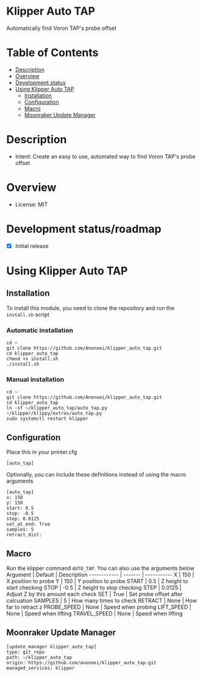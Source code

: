 # Klipper Auto TAP
 Automatically find Voron TAP's probe offset

# Table of Contents
 - [Description](https://github.com/anonoei/klipper_auto_tap#description)
 - [Overview](https://github.com/anonoei/klipper_auto_tap#overview)
 - [Development status](https://github.com/anonoei/klipper_auto_tap#development-statusroadmap)
 - [Using Klipper Auto TAP](https://github.com/anonoei/klipper_auto_tap#using-klipper-auto-tap)
   - [Installation](https://github.com/anonoei/klipper_auto_tap#installation)
   - [Configuration](https://github.com/anonoei/klipper_auto_tap#configuration)
   - [Macro](https://github.com/anonoei/klipper_auto_tap#macro)
   - [Moonraker Update Manager](https://github.com/anonoei/klipper_auto_tap#moonraker-update-manager)

# Description
 - Intent: Create an easy to use, automated way to find Voron TAP's probe offset

# Overview
 - License: MIT

# Development status/roadmap
 - [X] Initial release

# Using Klipper Auto TAP
## Installation
To install this module, you need to clone the repository and run the `install.sh` script
### Automatic installation
```
cd ~
git clone https://github.com/Anonoei/klipper_auto_tap.git
cd klipper_auto_tap
chmod +x install.sh
./install.sh
```
### Manual installation
```
cd ~
git clone https://github.com/Anonoei/klipper_auto_tap.git
cd klipper_auto_tap
ln -sf ~/klipper_auto_tap/auto_tap.py ~/klipper/klippy/extras/auto_tap.py
sudo systemctl restart klipper
```

## Configuration
Place this in your printer.cfg
```
[auto_tap]
```
Optionally, you can include these definitions instead of using the macro arguments
```
[auto_tap]
x: 150
y: 150
start: 0.5
stop: -0.5
step: 0.0125
set_at_end: True
samples: 5
retract_dist:
```
## Macro
Run the klipper command `AUTO_TAP`. You can also use the arguments below
Argument     | Default | Description
------------ | ------- | -----------
X            | 150     | X position to probe
Y            | 150     | Y position to probe
START        | 0.5     | Z height to start checking
STOP         | -0.5    | Z height to stop checking
STEP         | 0.0125  | Adjust Z by this amount each check
SET          | True   | Set probe offset after calcuation
SAMPLES      | 5       | How many times to check
RETRACT      | None    | How far to retract z
PROBE_SPEED  | None    | Speed when probing
LIFT_SPEED   | None    | Speed when lifting
TRAVEL_SPEED | None    | Speed when lifting

## Moonraker Update Manager
```
[update_manager klipper_auto_tap]
type: git_repo
path: ~/klipper_auto_tap
origin: https://github.com/anonoei/klipper_auto_tap.git
managed_services: klipper
```